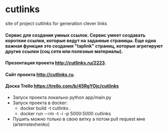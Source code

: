 # cutlinks
site of project cutlinks for generation clever links

#### Сервис для создания умных ссылок. Сервис умеет создавать короткие ссылки, которые ведут на заданные страницы. Еще одна важная функция это создания "taplink" страниц, которые агрегируют другие ссылки (соц сети или полезные материалы). 
  
#### Презентация проекта http://cutlinks.ru/2223. 
#### Сайт проекта http://cutlinks.ru.  
#### Доска Trello https://trello.com/b/45RgYOjc/cutlinks


- Запуск проекта локально python app/main.py
- Запуск проекта в docker:
    - docker build -t cutlinks .
    - docker run --rm -t -i -p 5000:5000 cutlinks
- Пушить можно только в свою ветку а потом pull request мне (artemsteshenko)
